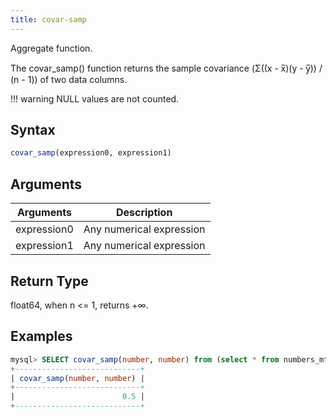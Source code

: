 ```yaml
---
title: covar-samp
---
```


Aggregate function.

The covar_samp() function returns the sample covariance (Σ((x - x̅)(y - y̅)) / (n - 1)) of two data columns.


!!! warning
    NULL values are not counted.

## Syntax

```sql
covar_samp(expression0, expression1)
```

## Arguments

| Arguments    |        Description       |
| ------------ | ------------------------ |
| expression0  | Any numerical expression |
| expression1  | Any numerical expression |

## Return Type

float64, when n <= 1, returns +∞.

## Examples

```sql
mysql> SELECT covar_samp(number, number) from (select * from numbers_mt(2) order by number asc);
+----------------------------+
| covar_samp(number, number) |
+----------------------------+
|                        0.5 |
+----------------------------+

```
